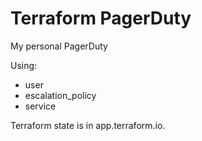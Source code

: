 # Terraform PagerDuty

My personal PagerDuty

Using:
- user
- escalation_policy
- service

Terraform state is in app.terraform.io.
